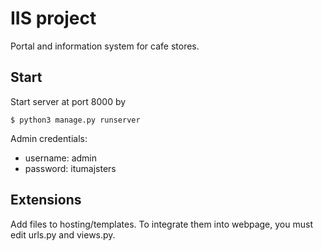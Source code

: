 # IIS project
Portal and information system for cafe stores.

## Start

Start server at port 8000 by

    $ python3 manage.py runserver

Admin credentials:

* username: admin
* password: itumajsters

## Extensions
Add files to hosting/templates. To integrate them into webpage, you must edit urls.py and views.py.
